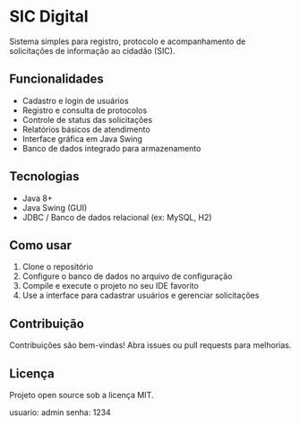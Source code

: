 # SIC Digital

Sistema simples para registro, protocolo e acompanhamento de solicitações de informação ao cidadão (SIC).

## Funcionalidades

- Cadastro e login de usuários
- Registro e consulta de protocolos
- Controle de status das solicitações
- Relatórios básicos de atendimento
- Interface gráfica em Java Swing
- Banco de dados integrado para armazenamento

## Tecnologias

- Java 8+
- Java Swing (GUI)
- JDBC / Banco de dados relacional (ex: MySQL, H2)

## Como usar

1. Clone o repositório  
2. Configure o banco de dados no arquivo de configuração  
3. Compile e execute o projeto no seu IDE favorito  
4. Use a interface para cadastrar usuários e gerenciar solicitações

## Contribuição

Contribuições são bem-vindas! Abra issues ou pull requests para melhorias.

## Licença

Projeto open source sob a licença MIT.

usuario: admin
senha: 1234
